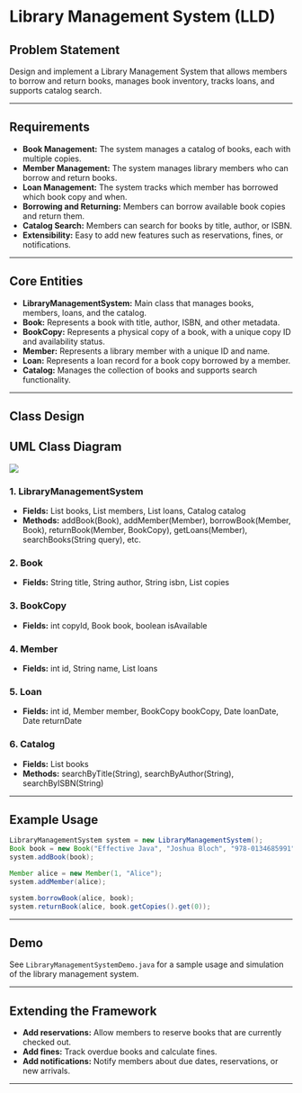 # Library Management System (LLD)

## Problem Statement

Design and implement a Library Management System that allows members to borrow and return books, manages book inventory, tracks loans, and supports catalog search.

---

## Requirements

- **Book Management:** The system manages a catalog of books, each with multiple copies.
- **Member Management:** The system manages library members who can borrow and return books.
- **Loan Management:** The system tracks which member has borrowed which book copy and when.
- **Borrowing and Returning:** Members can borrow available book copies and return them.
- **Catalog Search:** Members can search for books by title, author, or ISBN.
- **Extensibility:** Easy to add new features such as reservations, fines, or notifications.

---

## Core Entities

- **LibraryManagementSystem:** Main class that manages books, members, loans, and the catalog.
- **Book:** Represents a book with title, author, ISBN, and other metadata.
- **BookCopy:** Represents a physical copy of a book, with a unique copy ID and availability status.
- **Member:** Represents a library member with a unique ID and name.
- **Loan:** Represents a loan record for a book copy borrowed by a member.
- **Catalog:** Manages the collection of books and supports search functionality.

---

## Class Design

## UML Class Diagram

![](../../../../uml-diagrams/class-diagrams/LibraryManagementSystem-class-diagram.png)

### 1. LibraryManagementSystem
- **Fields:** List<Book> books, List<Member> members, List<Loan> loans, Catalog catalog
- **Methods:** addBook(Book), addMember(Member), borrowBook(Member, Book), returnBook(Member, BookCopy), getLoans(Member), searchBooks(String query), etc.

### 2. Book
- **Fields:** String title, String author, String isbn, List<BookCopy> copies

### 3. BookCopy
- **Fields:** int copyId, Book book, boolean isAvailable

### 4. Member
- **Fields:** int id, String name, List<Loan> loans

### 5. Loan
- **Fields:** int id, Member member, BookCopy bookCopy, Date loanDate, Date returnDate

### 6. Catalog
- **Fields:** List<Book> books
- **Methods:** searchByTitle(String), searchByAuthor(String), searchByISBN(String)

---

## Example Usage

```java
LibraryManagementSystem system = new LibraryManagementSystem();
Book book = new Book("Effective Java", "Joshua Bloch", "978-0134685991");
system.addBook(book);

Member alice = new Member(1, "Alice");
system.addMember(alice);

system.borrowBook(alice, book);
system.returnBook(alice, book.getCopies().get(0));
```

---

## Demo

See `LibraryManagementSystemDemo.java` for a sample usage and simulation of the library management system.

---

## Extending the Framework

- **Add reservations:** Allow members to reserve books that are currently checked out.
- **Add fines:** Track overdue books and calculate fines.
- **Add notifications:** Notify members about due dates, reservations, or new arrivals.

---
